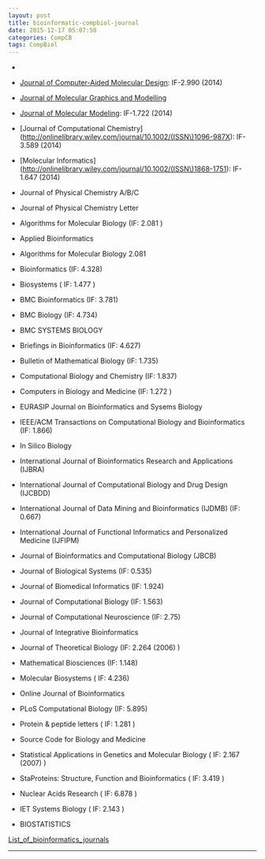 ```yaml
---
layout: post
title: bioinformatic-compbiol-journal
date: 2015-12-17 05:07:50
categories: CompCB
tags: CompBiol
---
```


* [](http://pubs.acs.org/journal/jctcce)
* [Journal of Computer-Aided Molecular Design](http://www.springer.com/chemistry/physical+chemistry/journal/10822): IF-2.990 (2014)
* [Journal of Molecular Graphics and Modelling](http://www.sciencedirect.com/science/journal/10933263)
* [Journal of Molecular Modeling](http://link.springer.com/journal/894): IF-1.722 (2014)
* [Journal of Computational Chemistry](http://onlinelibrary.wiley.com/journal/10.1002/(ISSN\)1096-987X): IF-3.589 (2014)
* [Molecular Informatics](http://onlinelibrary.wiley.com/journal/10.1002/(ISSN\)1868-1751): IF-1.647 (2014)
* Journal of Physical Chemistry A/B/C
* Journal of Physical Chemistry Letter

* Algorithms for Molecular Biology (IF: 2.081 )
* Applied Bioinformatics
* Algorithms for Molecular Biology 2.081
* Bioinformatics (IF: 4.328)
* Biosystems  ( IF: 1.477 )
* BMC Bioinformatics (IF: 3.781)
* BMC Biology (IF: 4.734)
* BMC SYSTEMS BIOLOGY
* Briefings in Bioinformatics (IF: 4.627)
* Bulletin of Mathematical Biology (IF: 1.735)
* Computational Biology and Chemistry (IF: 1.837)
* Computers in Biology and Medicine (IF: 1.272 )
* EURASIP Journal on Bioinformatics and Sysems Biology
* IEEE/ACM Transactions on Computational Biology and Bioinformatics (IF: 1.866)
* In Silico Biology
* International Journal of Bioinformatics Research and Applications (IJBRA)
* International Journal of Computational Biology and Drug Design (IJCBDD)
* International Journal of Data Mining and Bioinformatics (IJDMB) (IF: 0.667)
* International Journal of Functional Informatics and Personalized Medicine (IJFIPM)
* Journal of Bioinformatics and Computational Biology (JBCB)
* Journal of Biological Systems (IF: 0.535)
* Journal of Biomedical Informatics (IF: 1.924)
* Journal of Computational Biology (IF: 1.563)
* Journal of Computational Neuroscience (IF: 2.75)
* Journal of Integrative Bioinformatics
* Journal of Theoretical Biology (IF: 2.264 (2006) )
* Mathematical Biosciences (IF: 1.148)
* Molecular Biosystems  ( IF: 4.236)
* Online Journal of Bioinformatics
* PLoS Computational Biology  (IF: 5.895)
* Protein & peptide letters ( IF: 1.281 )
* Source Code for Biology and Medicine
* Statistical Applications in Genetics and Molecular Biology ( IF: 2.167 (2007) )
* StaProteins: Structure, Function and Bioinformatics ( IF: 3.419  )
* Nuclear Acids Research ( IF: 6.878  )
* IET Systems Biology ( IF: 2.143 )
* BIOSTATISTICS

[List_of_bioinformatics_journals](https://en.wikipedia.org/wiki/List_of_bioinformatics_journals)



------
